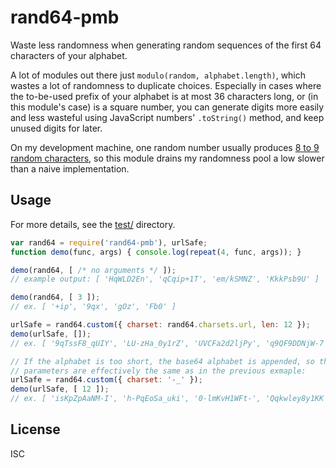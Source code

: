﻿
<!--#echo json="package.json" key="name" underline="=" -->
rand64-pmb
==========
<!--/#echo -->

<!--#echo json="package.json" key="description" -->
Waste less randomness when generating random sequences of the first 64
characters of your alphabet.
<!--/#echo -->

A lot of modules out there just `modulo(random, alphabet.length)`,
which wastes a lot of randomness to duplicate choices.
Especially in cases where the to-be-used prefix of your alphabet is
at most 36 characters long, or (in this module's case) is a square number,
you can generate digits more easily and less wasteful using JavaScript
numbers' `.toString()` method, and keep unused digits for later.

On my development machine, one random number usually produces
[8 to 9 random characters](test/count-cmp.js), so this module drains
my randomness pool a low slower than a naive implementation.


Usage
-----

For more details, see the [test/](test/) directory.

<!--#include file="test/howto.js" start="  //#r" stop="  //#e"
  outdent="  " code="javascript" -->
<!--#verbatim lncnt="20" -->
```javascript
var rand64 = require('rand64-pmb'), urlSafe;
function demo(func, args) { console.log(repeat(4, func, args)); }

demo(rand64, [ /* no arguments */ ]);
// example output: [ 'HqWLD2En', 'qCqip+1T', 'em/kSMNZ', 'KkkPsb9U' ]

demo(rand64, [ 3 ]);
// ex. [ '+ip', '9qx', 'gOz', 'Fb0' ]

urlSafe = rand64.custom({ charset: rand64.charsets.url, len: 12 });
demo(urlSafe, []);
// ex. [ '9qTssF8_qUIY', 'LU-zHa_0y1rZ', 'UVCFa2d2ljPy', 'q9QF9DDNjW-7' ]

// If the alphabet is too short, the base64 alphabet is appended, so these
// parameters are effectively the same as in the previous exmaple:
urlSafe = rand64.custom({ charset: '-_' });
demo(urlSafe, [ 12 ]);
// ex. [ 'isKpZpAaNM-I', 'h-PqEoSa_uki', '0-lmKvH1WFt-', 'Qqkwley8y1KK' ]
```
<!--/include-->




<!--#toc stop="scan" -->


License
-------
<!--#echo json="package.json" key=".license" -->
ISC
<!--/#echo -->
